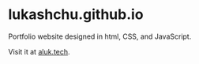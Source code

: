 # lukashchu.github.io
Portfolio website designed in html, CSS, and JavaScript.

Visit it at [aluk.tech](https://aluk.tech/).
